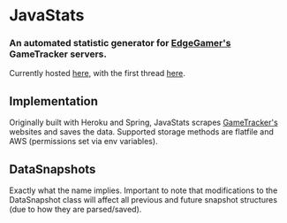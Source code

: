 # JavaStats
### An automated statistic generator for [EdgeGamer's](http://edgegamers.com) GameTracker servers.
Currently hosted [here](http://egostats.msws.xyz), with the first thread [here](https://www.edgegamers.com/threads/221595/page-138#post-3351626).

## Implementation
Originally built with Heroku and Spring, JavaStats scrapes [GameTracker's](https://www.gametracker.com/) websites and saves the data. Supported storage methods are flatfile and AWS (permissions set via env variables).

## DataSnapshots
Exactly what the name implies. Important to note that modifications to the DataSnapshot class will affect all previous and future snapshot structures (due to how they are parsed/saved).